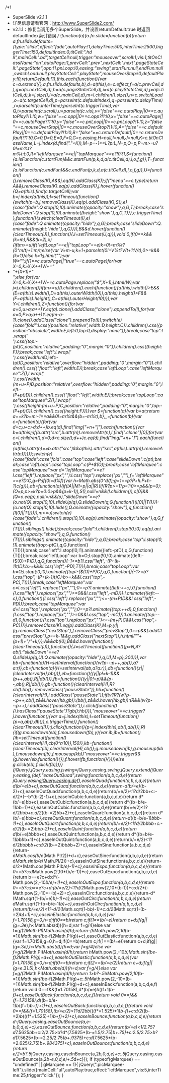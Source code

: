 /*!
 * SuperSlide v2.1.1 
 * 详尽信息请看官网：http://www.SuperSlide2.com/
 * v2.1.1：修复当调用多个SuperSlide，并设置returnDefault:true 时返回defaultIndex索引错误
 */
!function(a){a.fn.slide=function(b){return a.fn.slide.defaults={type:"slide",effect:"fade",autoPlay:!1,delayTime:500,interTime:2500,triggerTime:150,defaultIndex:0,titCell:".hd li",mainCell:".bd",targetCell:null,trigger:"mouseover",scroll:1,vis:1,titOnClassName:"on",autoPage:!1,prevCell:".prev",nextCell:".next",pageStateCell:".pageState",opp:!1,pnLoop:!0,easing:"swing",startFun:null,endFun:null,switchLoad:null,playStateCell:".playState",mouseOverStop:!0,defaultPlay:!0,returnDefault:!1},this.each(function(){var c=a.extend({},a.fn.slide.defaults,b),d=a(this),e=c.effect,f=a(c.prevCell,d),g=a(c.nextCell,d),h=a(c.pageStateCell,d),i=a(c.playStateCell,d),j=a(c.titCell,d),k=j.size(),l=a(c.mainCell,d),m=l.children().size(),n=c.switchLoad,o=a(c.targetCell,d),p=parseInt(c.defaultIndex),q=parseInt(c.delayTime),r=parseInt(c.interTime);parseInt(c.triggerTime);var Q,t=parseInt(c.scroll),u=parseInt(c.vis),v="false"==c.autoPlay||0==c.autoPlay?!1:!0,w="false"==c.opp||0==c.opp?!1:!0,x="false"==c.autoPage||0==c.autoPage?!1:!0,y="false"==c.pnLoop||0==c.pnLoop?!1:!0,z="false"==c.mouseOverStop||0==c.mouseOverStop?!1:!0,A="false"==c.defaultPlay||0==c.defaultPlay?!1:!0,B="false"==c.returnDefault||0==c.returnDefault?!1:!0,C=0,D=0,E=0,F=0,G=c.easing,H=null,I=null,J=null,K=c.titOnClassName,L=j.index(d.find("."+K)),M=p=-1==L?p:L,N=p,O=p,P=m>=u?0!=m%t?m%t:t:0,R="leftMarquee"==e||"topMarquee"==e?!0:!1,S=function(){a.isFunction(c.startFun)&&c.startFun(p,k,d,a(c.titCell,d),l,o,f,g)},T=function(){a.isFunction(c.endFun)&&c.endFun(p,k,d,a(c.titCell,d),l,o,f,g)},U=function(){j.removeClass(K),A&&j.eq(N).addClass(K)};if("menu"==c.type)return A&&j.removeClass(K).eq(p).addClass(K),j.hover(function(){Q=a(this).find(c.targetCell);var b=j.index(a(this));I=setTimeout(function(){switch(p=b,j.removeClass(K).eq(p).addClass(K),S(),e){case"fade":Q.stop(!0,!0).animate({opacity:"show"},q,G,T);break;case"slideDown":Q.stop(!0,!0).animate({height:"show"},q,G,T)}},c.triggerTime)},function(){switch(clearTimeout(I),e){case"fade":Q.animate({opacity:"hide"},q,G);break;case"slideDown":Q.animate({height:"hide"},q,G)}}),B&&d.hover(function(){clearTimeout(J)},function(){J=setTimeout(U,q)}),void 0;if(0==k&&(k=m),R&&(k=2),x){if(m>=u)if("leftLoop"==e||"topLoop"==e)k=0!=m%t?(0^m/t)+1:m/t;else{var V=m-u;k=1+parseInt(0!=V%t?V/t+1:V/t),0>=k&&(k=1)}else k=1;j.html("");var W="";if(1==c.autoPage||"true"==c.autoPage)for(var X=0;k>X;X++)W+="<li>"+(X+1)+"</li>";else for(var X=0;k>X;X++)W+=c.autoPage.replace("$",X+1);j.html(W);var j=j.children()}if(m>=u){l.children().each(function(){a(this).width()>E&&(E=a(this).width(),D=a(this).outerWidth(!0)),a(this).height()>F&&(F=a(this).height(),C=a(this).outerHeight(!0))});var Y=l.children(),Z=function(){for(var a=0;u>a;a++)Y.eq(a).clone().addClass("clone").appendTo(l);for(var a=0;P>a;a++)Y.eq(m-a-1).clone().addClass("clone").prependTo(l)};switch(e){case"fold":l.css({position:"relative",width:D,height:C}).children().css({position:"absolute",width:E,left:0,top:0,display:"none"});break;case"top":l.wrap('<div class="tempWrap" style="overflow:hidden; position:relative; height:'+u*C+'px"></div>').css({top:-(p*t)*C,position:"relative",padding:"0",margin:"0"}).children().css({height:F});break;case"left":l.wrap('<div class="tempWrap" style="overflow:hidden; position:relative; width:'+u*D+'px"></div>').css({width:m*D,left:-(p*t)*D,position:"relative",overflow:"hidden",padding:"0",margin:"0"}).children().css({"float":"left",width:E});break;case"leftLoop":case"leftMarquee":Z(),l.wrap('<div class="tempWrap" style="overflow:hidden; position:relative; width:'+u*D+'px"></div>').css({width:(m+u+P)*D,position:"relative",overflow:"hidden",padding:"0",margin:"0",left:-(P+p*t)*D}).children().css({"float":"left",width:E});break;case"topLoop":case"topMarquee":Z(),l.wrap('<div class="tempWrap" style="overflow:hidden; position:relative; height:'+u*C+'px"></div>').css({height:(m+u+P)*C,position:"relative",padding:"0",margin:"0",top:-(P+p*t)*C}).children().css({height:F})}}var $=function(a){var b=a*t;return a==k?b=m:-1==a&&0!=m%t&&(b=-m%t),b},_=function(b){var c=function(c){for(var d=c;u+c>d;d++)b.eq(d).find("img["+n+"]").each(function(){var b=a(this);if(b.attr("src",b.attr(n)).removeAttr(n),l.find(".clone")[0])for(var c=l.children(),d=0;d<c.size();d++)c.eq(d).find("img["+n+"]").each(function(){a(this).attr(n)==b.attr("src")&&a(this).attr("src",a(this).attr(n)).removeAttr(n)})})};switch(e){case"fade":case"fold":case"top":case"left":case"slideDown":c(p*t);break;case"leftLoop":case"topLoop":c(P+$(O));break;case"leftMarquee":case"topMarquee":var d="leftMarquee"==e?l.css("left").replace("px",""):l.css("top").replace("px",""),f="leftMarquee"==e?D:C,g=P;if(0!=d%f){var h=Math.abs(0^d/f);g=1==p?P+h:P+h-1}c(g)}},ab=function(a){if(!A||M!=p||a||R){if(R?p>=1?p=1:0>=p&&(p=0):(O=p,p>=k?p=0:0>p&&(p=k-1)),S(),null!=n&&_(l.children()),o[0]&&(Q=o.eq(p),null!=n&&_(o),"slideDown"==e?(o.not(Q).stop(!0,!0).slideUp(q),Q.slideDown(q,G,function(){l[0]||T()})):(o.not(Q).stop(!0,!0).hide(),Q.animate({opacity:"show"},q,function(){l[0]||T()}))),m>=u)switch(e){case"fade":l.children().stop(!0,!0).eq(p).animate({opacity:"show"},q,G,function(){T()}).siblings().hide();break;case"fold":l.children().stop(!0,!0).eq(p).animate({opacity:"show"},q,G,function(){T()}).siblings().animate({opacity:"hide"},q,G);break;case"top":l.stop(!0,!1).animate({top:-p*t*C},q,G,function(){T()});break;case"left":l.stop(!0,!1).animate({left:-p*t*D},q,G,function(){T()});break;case"leftLoop":var b=O;l.stop(!0,!0).animate({left:-($(O)+P)*D},q,G,function(){-1>=b?l.css("left",-(P+(k-1)*t)*D):b>=k&&l.css("left",-P*D),T()});break;case"topLoop":var b=O;l.stop(!0,!0).animate({top:-($(O)+P)*C},q,G,function(){-1>=b?l.css("top",-(P+(k-1)*t)*C):b>=k&&l.css("top",-P*C),T()});break;case"leftMarquee":var c=l.css("left").replace("px","");0==p?l.animate({left:++c},0,function(){l.css("left").replace("px","")>=0&&l.css("left",-m*D)}):l.animate({left:--c},0,function(){l.css("left").replace("px","")<=-(m+P)*D&&l.css("left",-P*D)});break;case"topMarquee":var d=l.css("top").replace("px","");0==p?l.animate({top:++d},0,function(){l.css("top").replace("px","")>=0&&l.css("top",-m*C)}):l.animate({top:--d},0,function(){l.css("top").replace("px","")<=-(m+P)*C&&l.css("top",-P*C)})}j.removeClass(K).eq(p).addClass(K),M=p,y||(g.removeClass("nextStop"),f.removeClass("prevStop"),0==p&&f.addClass("prevStop"),p==k-1&&g.addClass("nextStop")),h.html("<span>"+(p+1)+"</span>/"+k)}};A&&ab(!0),B&&d.hover(function(){clearTimeout(J)},function(){J=setTimeout(function(){p=N,A?ab():"slideDown"==e?Q.slideUp(q,U):Q.animate({opacity:"hide"},q,U),M=p},300)});var bb=function(a){H=setInterval(function(){w?p--:p++,ab()},a?a:r)},cb=function(a){H=setInterval(ab,a?a:r)},db=function(){z||(clearInterval(H),bb())},eb=function(){(y||p!=k-1)&&(p++,ab(),R||db())},fb=function(){(y||0!=p)&&(p--,ab(),R||db())},gb=function(){clearInterval(H),R?cb():bb(),i.removeClass("pauseState")},hb=function(){clearInterval(H),i.addClass("pauseState")};if(v?R?(w?p--:p++,cb(),z&&l.hover(hb,gb)):(bb(),z&&d.hover(hb,gb)):(R&&(w?p--:p++),i.addClass("pauseState")),i.click(function(){i.hasClass("pauseState")?gb():hb()}),"mouseover"==c.trigger?j.hover(function(){var a=j.index(this);I=setTimeout(function(){p=a,ab(),db()},c.triggerTime)},function(){clearTimeout(I)}):j.click(function(){p=j.index(this),ab(),db()}),R){if(g.mousedown(eb),f.mousedown(fb),y){var ib,jb=function(){ib=setTimeout(function(){clearInterval(H),cb(0^r/10)},150)},kb=function(){clearTimeout(ib),clearInterval(H),cb()};g.mousedown(jb),g.mouseup(kb),f.mousedown(jb),f.mouseup(kb)}"mouseover"==c.trigger&&(g.hover(eb,function(){}),f.hover(fb,function(){}))}else g.click(eb),f.click(fb)})}}(jQuery),jQuery.easing.jswing=jQuery.easing.swing,jQuery.extend(jQuery.easing,{def:"easeOutQuad",swing:function(a,b,c,d,e){return jQuery.easing[jQuery.easing.def](a,b,c,d,e)},easeInQuad:function(a,b,c,d,e){return d*(b/=e)*b+c},easeOutQuad:function(a,b,c,d,e){return-d*(b/=e)*(b-2)+c},easeInOutQuad:function(a,b,c,d,e){return(b/=e/2)<1?d/2*b*b+c:-d/2*(--b*(b-2)-1)+c},easeInCubic:function(a,b,c,d,e){return d*(b/=e)*b*b+c},easeOutCubic:function(a,b,c,d,e){return d*((b=b/e-1)*b*b+1)+c},easeInOutCubic:function(a,b,c,d,e){return(b/=e/2)<1?d/2*b*b*b+c:d/2*((b-=2)*b*b+2)+c},easeInQuart:function(a,b,c,d,e){return d*(b/=e)*b*b*b+c},easeOutQuart:function(a,b,c,d,e){return-d*((b=b/e-1)*b*b*b-1)+c},easeInOutQuart:function(a,b,c,d,e){return(b/=e/2)<1?d/2*b*b*b*b+c:-d/2*((b-=2)*b*b*b-2)+c},easeInQuint:function(a,b,c,d,e){return d*(b/=e)*b*b*b*b+c},easeOutQuint:function(a,b,c,d,e){return d*((b=b/e-1)*b*b*b*b+1)+c},easeInOutQuint:function(a,b,c,d,e){return(b/=e/2)<1?d/2*b*b*b*b*b+c:d/2*((b-=2)*b*b*b*b+2)+c},easeInSine:function(a,b,c,d,e){return-d*Math.cos(b/e*(Math.PI/2))+d+c},easeOutSine:function(a,b,c,d,e){return d*Math.sin(b/e*(Math.PI/2))+c},easeInOutSine:function(a,b,c,d,e){return-d/2*(Math.cos(Math.PI*b/e)-1)+c},easeInExpo:function(a,b,c,d,e){return 0==b?c:d*Math.pow(2,10*(b/e-1))+c},easeOutExpo:function(a,b,c,d,e){return b==e?c+d:d*(-Math.pow(2,-10*b/e)+1)+c},easeInOutExpo:function(a,b,c,d,e){return 0==b?c:b==e?c+d:(b/=e/2)<1?d/2*Math.pow(2,10*(b-1))+c:d/2*(-Math.pow(2,-10*--b)+2)+c},easeInCirc:function(a,b,c,d,e){return-d*(Math.sqrt(1-(b/=e)*b)-1)+c},easeOutCirc:function(a,b,c,d,e){return d*Math.sqrt(1-(b=b/e-1)*b)+c},easeInOutCirc:function(a,b,c,d,e){return(b/=e/2)<1?-d/2*(Math.sqrt(1-b*b)-1)+c:d/2*(Math.sqrt(1-(b-=2)*b)+1)+c},easeInElastic:function(a,b,c,d,e){var f=1.70158,g=0,h=d;if(0==b)return c;if(1==(b/=e))return c+d;if(g||(g=.3*e),h<Math.abs(d)){h=d;var f=g/4}else var f=g/(2*Math.PI)*Math.asin(d/h);return-(h*Math.pow(2,10*(b-=1))*Math.sin((b*e-f)*2*Math.PI/g))+c},easeOutElastic:function(a,b,c,d,e){var f=1.70158,g=0,h=d;if(0==b)return c;if(1==(b/=e))return c+d;if(g||(g=.3*e),h<Math.abs(d)){h=d;var f=g/4}else var f=g/(2*Math.PI)*Math.asin(d/h);return h*Math.pow(2,-10*b)*Math.sin((b*e-f)*2*Math.PI/g)+d+c},easeInOutElastic:function(a,b,c,d,e){var f=1.70158,g=0,h=d;if(0==b)return c;if(2==(b/=e/2))return c+d;if(g||(g=e*.3*1.5),h<Math.abs(d)){h=d;var f=g/4}else var f=g/(2*Math.PI)*Math.asin(d/h);return 1>b?-.5*h*Math.pow(2,10*(b-=1))*Math.sin((b*e-f)*2*Math.PI/g)+c:.5*h*Math.pow(2,-10*(b-=1))*Math.sin((b*e-f)*2*Math.PI/g)+d+c},easeInBack:function(a,b,c,d,e,f){return void 0==f&&(f=1.70158),d*(b/=e)*b*((f+1)*b-f)+c},easeOutBack:function(a,b,c,d,e,f){return void 0==f&&(f=1.70158),d*((b=b/e-1)*b*((f+1)*b+f)+1)+c},easeInOutBack:function(a,b,c,d,e,f){return void 0==f&&(f=1.70158),(b/=e/2)<1?d/2*b*b*(((f*=1.525)+1)*b-f)+c:d/2*((b-=2)*b*(((f*=1.525)+1)*b+f)+2)+c},easeInBounce:function(a,b,c,d,e){return d-jQuery.easing.easeOutBounce(a,e-b,0,d,e)+c},easeOutBounce:function(a,b,c,d,e){return(b/=e)<1/2.75?d*7.5625*b*b+c:2/2.75>b?d*(7.5625*(b-=1.5/2.75)*b+.75)+c:2.5/2.75>b?d*(7.5625*(b-=2.25/2.75)*b+.9375)+c:d*(7.5625*(b-=2.625/2.75)*b+.984375)+c},easeInOutBounce:function(a,b,c,d,e){return e/2>b?.5*jQuery.easing.easeInBounce(a,2*b,0,d,e)+c:.5*jQuery.easing.easeOutBounce(a,2*b-e,0,d,e)+.5*d+c}});
if (typeof(gMarquee) == "undefined" || gMarquee == 1){
	jQuery(".picMarquee-left").slide({mainCell:"ul",autoPlay:true,effect:"leftMarquee",vis:5,interTime:25,trigger:"click"});
}